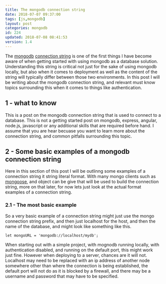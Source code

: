 ```yaml
---
title: The mongodb connection string
date: 2018-07-07 09:37:00
tags: [js,mongodb]
layout: post
categories: mongodb
id: 224
updated: 2018-07-08 08:41:53
version: 1.4
---
```


The [mongodb](https://www.mongodb.com/) [connection string](https://docs.mongodb.com/manual/reference/connection-string/) is one of the first things I have become aware of when getting started with using mongodb as a database solution. Understanding this string is critical not just for the sake of using mongodb locally, but also when it comes to deployment as well as the content of the string will typically differ between those two environments. In this post I will be writing about the mongodb connection string, and relevant must know topics surrounding this when it comes to things like authentication.

<!-- more -->

## 1 - what to know

This is a post on the mongodb connection string that is used to connect to a database. This is not a getting started post on mongodb, express, angular, node.js, javascript or any additional skills that are required before hand. I assume that you are hear becuase you want to learn more about the connection string, and common pitfalls surrounding this topic.

## 2 - Some basic examples of a mongodb connection string

Here in this section of this post I will be outlinng some examples of a connection string it string literal format. With many mongo clients such as [mongoose](http://mongoosejs.com/), and object can be give that will be used to build the connection string, more on that later, for now lets just look at the actual format examples of a connection string.

### 2.1 - The most basic example

So a very basic example of a connection string might just use the mongo connection string prefix, and then just localhost for the host, and then the name of the database, and might look like something like this.

```
let mongoURL = 'mongodb://localhost/mydb';
```

When starting out with a simple project, with mognodb running locally, with authentication disabled, and running on the default port, this might work just fine. However when deploying to a server, chances are it will not. Localhost may need to be replaced with an ip address of another node somewhere other than where the connection is being established, the default port will not do as it is blocked by a firewall, and there may be a username and password that may have to be specified.